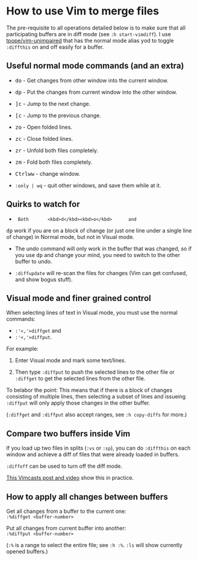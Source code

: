 # How to use Vim to merge files

The pre-requisite  to all operations  detailed below
is to  make sure that all  participating buffers are
in diff mode (see `:h start-vimdiff`). I use
[tpope/vim-unimpaired](https://github.com/tpope/vim-unimpaired)
that     has      the     normal      mode     alias
<kbd>y</kbd><kbd>o</kbd><kbd>d</kbd>    to    toggle
`:diffthis` on and off easily for a buffer.

## Useful normal mode commands (and an extra)

 - <kbd>d</kbd><kbd>o</kbd> - Get changes from other window into the current window.

 - <kbd>d</kbd><kbd>p</kbd> - Put the changes from current window into the other window.

 - <kbd>]</kbd><kbd>c</kbd> - Jump to the next change.

 - <kbd>[</kbd><kbd>c</kbd> - Jump to the previous change.

 - <kbd>z</kbd><kbd>o</kbd> - Open folded lines.

 - <kbd>z</kbd><kbd>c</kbd> - Close folded lines.

 - <kbd>z</kbd><kbd>r</kbd> - Unfold both files completely.

 - <kbd>z</kbd><kbd>m</kbd> - Fold both files completely.

 - <kbd>Ctrl</kbd><kbd>w</kbd><kbd>w</kbd> - change window.

 - `:only | wq` - quit other windows, and save them while at it.

## Quirks to watch for

 -      Both       <kbd>d</kbd><kbd>o</kbd>      and
<kbd>d</kbd><kbd>p</kbd> work if you  are on a block
of change (or  just one line under a  single line of
change) in Normal mode, but not in Visual mode.

 -  The   undo  command   will  only  work   in  the
buffer   that   was   changed,   so   if   you   use
<kbd>d</kbd><kbd>p</kbd> and  change your  mind, you
need to switch to the other buffer to undo.

 - `:diffupdate` will re-scan  the files for changes
(Vim can get confused, and show bogus stuff).

## Visual mode and finer grained control

When  selecting lines  of text  in Visual  mode, you
must use the normal commands:

- `:'<,'>diffget` and
- `:'<,'>diffput`.

For example:

 1. Enter Visual mode and mark some text/lines.

 2. Then type `:diffput`  to push the selected lines
to the other file or  `:diffget` to get the selected
lines from the other file.

To belabor the point: This  means that if there is a
block of changes consisting  of multiple lines, then
selecting a subset of  lines and issueing `:diffput`
will only apply those changes in the other buffer.

(`:diffget` and  `:diffput` also accept  ranges, see
`:h copy-diffs` for more.)

## Compare two buffers inside Vim

If you load up two files in splits (`:vs` or `:sp`),
you can do `:diffthis` on  each window and achieve a
diff of files that were already loaded in buffers.

`:diffoff` can be used to turn off the diff mode. 

[This Vimcasts post and video](http://vimcasts.org/episodes/fugitive-vim-resolving-merge-conflicts-with-vimdiff/) show this in practice.

## How to apply all changes between buffers

Get all changes from a buffer to the current one:  
`:%diffget <buffer-number>`

Put all changes from current buffer into another:  
`:%diffput <buffer-number>`

(`:%` is a range to  select the entire file; see `:h
:%`. `:ls` will show currently opened buffers.)
